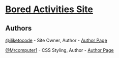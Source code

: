 # [Bored Activities Site](https://iliketocode.github.io/bored/)

## Authors
[@iliketocode](https://github.com/iliketocode/) - Site Owner, Author - [Author Page](/README.md)

[@Mrcomputer1](https://github.com/Mrcomputer1/) - CSS Styling, Author - [Author Page](/README.md)
